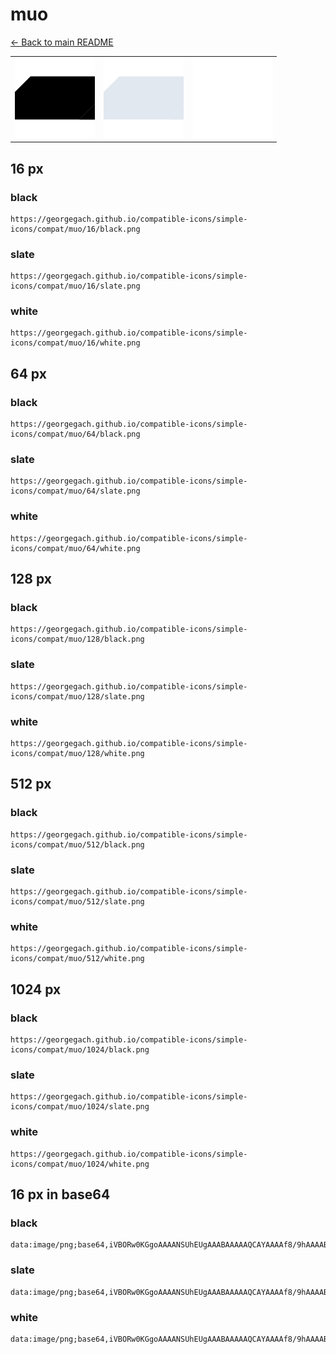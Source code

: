 # muo

[← Back to main README](../../README.md)

<table><tr>
  <td><img src="./128/black.png" width="128" alt="muo black icon" /></td>
  <td><img src="./128/slate.png" width="128" alt="muo slate icon" /></td>
  <td><img src="./128/white.png" width="128" alt="muo white icon" /></td>
</tr></table>

## 16 px

### black
```
https://georgegach.github.io/compatible-icons/simple-icons/compat/muo/16/black.png
```

### slate
```
https://georgegach.github.io/compatible-icons/simple-icons/compat/muo/16/slate.png
```

### white
```
https://georgegach.github.io/compatible-icons/simple-icons/compat/muo/16/white.png
```

## 64 px

### black
```
https://georgegach.github.io/compatible-icons/simple-icons/compat/muo/64/black.png
```

### slate
```
https://georgegach.github.io/compatible-icons/simple-icons/compat/muo/64/slate.png
```

### white
```
https://georgegach.github.io/compatible-icons/simple-icons/compat/muo/64/white.png
```

## 128 px

### black
```
https://georgegach.github.io/compatible-icons/simple-icons/compat/muo/128/black.png
```

### slate
```
https://georgegach.github.io/compatible-icons/simple-icons/compat/muo/128/slate.png
```

### white
```
https://georgegach.github.io/compatible-icons/simple-icons/compat/muo/128/white.png
```

## 512 px

### black
```
https://georgegach.github.io/compatible-icons/simple-icons/compat/muo/512/black.png
```

### slate
```
https://georgegach.github.io/compatible-icons/simple-icons/compat/muo/512/slate.png
```

### white
```
https://georgegach.github.io/compatible-icons/simple-icons/compat/muo/512/white.png
```

## 1024 px

### black
```
https://georgegach.github.io/compatible-icons/simple-icons/compat/muo/1024/black.png
```

### slate
```
https://georgegach.github.io/compatible-icons/simple-icons/compat/muo/1024/slate.png
```

### white
```
https://georgegach.github.io/compatible-icons/simple-icons/compat/muo/1024/white.png
```

## 16 px in base64

### black
```
data:image/png;base64,iVBORw0KGgoAAAANSUhEUgAAABAAAAAQCAYAAAAf8/9hAAAABmJLR0QA/wD/AP+gvaeTAAAAm0lEQVQ4jdXRywrCMBCF4S9qwZ07H8udT6s+kYoXvNRrXTiBUkRsdx4IGU4y/yQz/L1SLS4wQa8LqMAMF1Qt1jMnz3FumVzhAQuUYaxxxxYHnMLfR4ESmybg2qAe46AKUPZXn17Qiy/UVcYrYFDz+x96d0tBytphFPEy9pSb5T2hJ8ZRSBPwq/K0Os089wyGCdOWgJycvt76H70A8a1K7sRtleUAAAAASUVORK5CYII=
```

### slate
```
data:image/png;base64,iVBORw0KGgoAAAANSUhEUgAAABAAAAAQCAYAAAAf8/9hAAAABmJLR0QA/wD/AP+gvaeTAAAA10lEQVQ4jdWRS04CARAF642MkBiiIQEugx7BpUdVDzEXQY1hYggfdcoF4ICuZkmvXnfS1ZU0nH3lECotpy/1fdNQdAZUWo7ni0fMXcJlh32LSsvpvH6CYtZxeQcYz+tnySw4AN6Bb7AGluAKQP0A1pANYXFMKCC3YH/fj8ANMgSuJFuAJEN1CfaRmxNAsDy1ylryBRDptWMu/vmbz97pKDU4SiDw6u5Hq5AmBPFNaRImkHUCfwBe/yYYt9n2RACzIYB2+/kesd3JCGHQUx66ATzo5EjsnOsHifta4fA06hIAAAAASUVORK5CYII=
```

### white
```
data:image/png;base64,iVBORw0KGgoAAAANSUhEUgAAABAAAAAQCAYAAAAf8/9hAAAABmJLR0QA/wD/AP+gvaeTAAAAo0lEQVQ4jdWQOwoCQRBE36wumBkIHsvQy6onEvGD6PrbZ9IDwyLihFbSRdFVRTf8PVImagssgKY6RW3VlXqzDn02r9VrpVn1hbpRuxB26lM9qGf1EvopCjp1XwYk9Q60xUUXYBK/OALT0HfAbHB93wzMAB3wDD4u9NGH9z2SaiGUjduYCeiDN8HnUcQw4FfcAHNiLe7ZDEzGwLIyIJvT163/wRvuSNicmE3hGAAAAABJRU5ErkJggg==
```

